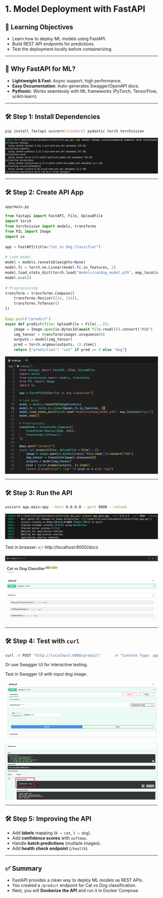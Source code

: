 # 1. Model Deployment with FastAPI

## 🎯 Learning Objectives
- Learn how to deploy ML models using FastAPI.  
- Build REST API endpoints for predictions.  
- Test the deployment locally before containerizing.  

---

## 📘 Why FastAPI for ML?

- **Lightweight & Fast**: Async support, high performance.  
- **Easy Documentation**: Auto-generates Swagger/OpenAPI docs.  
- **Pythonic**: Works seamlessly with ML frameworks (PyTorch, TensorFlow, scikit-learn).  

---

## 🛠 Step 1: Install Dependencies

```bash
pip install fastapi uvicorn[standard] pydantic torch torchvision
```

![alt text](images/1_Model_Deployment_with_FastAPI/1_Install_dependencies.png)

---

## 🛠 Step 2: Create API App

`app/main.py`

```python
from fastapi import FastAPI, File, UploadFile
import torch
from torchvision import models, transforms
from PIL import Image
import io

app = FastAPI(title="Cat vs Dog Classifier")

# Load model
model = models.resnet18(weights=None)
model.fc = torch.nn.Linear(model.fc.in_features, 2)
model.load_state_dict(torch.load("models/catdog_model.pth", map_location="cpu"))
model.eval()

# Preprocessing
transform = transforms.Compose([
    transforms.Resize((224, 224)),
    transforms.ToTensor()
])

@app.post("/predict")
async def predict(file: UploadFile = File(...)):
    image = Image.open(io.BytesIO(await file.read())).convert("RGB")
    img_tensor = transform(image).unsqueeze(0)
    outputs = model(img_tensor)
    pred = torch.argmax(outputs, 1).item()
    return {"prediction": "cat" if pred == 0 else "dog"}
```

![alt text](images/1_Model_Deployment_with_FastAPI/2_create_api_app.png)

---

## 🛠 Step 3: Run the API

```bash
uvicorn app.main:app --host 0.0.0.0 --port 8000 --reload
```

![alt text](images/1_Model_Deployment_with_FastAPI/3_run_api.png)

Test in browser: 👉 http://localhost:8000/docs 

![alt text](images/1_Model_Deployment_with_FastAPI/3_localhost_8000.png)

---

## 🛠 Step 4: Test with `curl`

```bash
curl -X POST "http://localhost:8000/predict"      -H "Content-Type: application/json"      -d '{"file": "<base64_encoded_image>"}'
```

Or use Swagger UI for interactive testing.

Test in Swagger UI with input dog image.

![alt text](images/1_Model_Deployment_with_FastAPI/4_test_swagger_1.png)

![alt text](images/1_Model_Deployment_with_FastAPI/4_test_swagger_3.png)

---

## 🛠 Step 5: Improving the API

- Add **labels** mapping (`0 → cat`, `1 → dog`).  
- Add **confidence scores** with `softmax`.  
- Handle **batch predictions** (multiple images).  
- Add **health check endpoint** (`/health`).  

---

## ✅ Summary
- FastAPI provides a clean way to deploy ML models as REST APIs.  
- You created a `/predict` endpoint for Cat vs Dog classification.  
- Next, you will **Dockerize the API** and run it in Docker Compose.  
